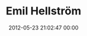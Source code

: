 ---
title: "Emil Hellström"
date: 2012-05-23 21:02:47 00:00
permalink: /bengtemil
twitter: ""
likes: [591]
id: 656
gravatar: "http://www.gravatar.com/avatar/6fab67856e95d1c457eaa5f37ae4e6ff"
---
